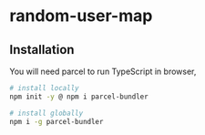 # random-user-map

## Installation

You will need parcel to run TypeScript in browser,

```bash
# install locally
npm init -y @ npm i parcel-bundler

# install globally
npm i -g parcel-bundler
```

